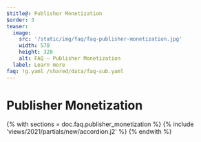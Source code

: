 ```yaml
---
$title@: Publisher Monetization
$order: 3
teaser:
  image:
    src: '/static/img/faq/faq-publisher-monetization.jpg'
    width: 570
    height: 320
    alt: FAQ – Publisher Monetization
  label: Learn more
faq: !g.yaml /shared/data/faq-sub.yaml
---
```


# Publisher Monetization

{% with sections = doc.faq.publisher_monetization %}
{% include 'views/2021/partials/new/accordion.j2' %}
{% endwith %}
